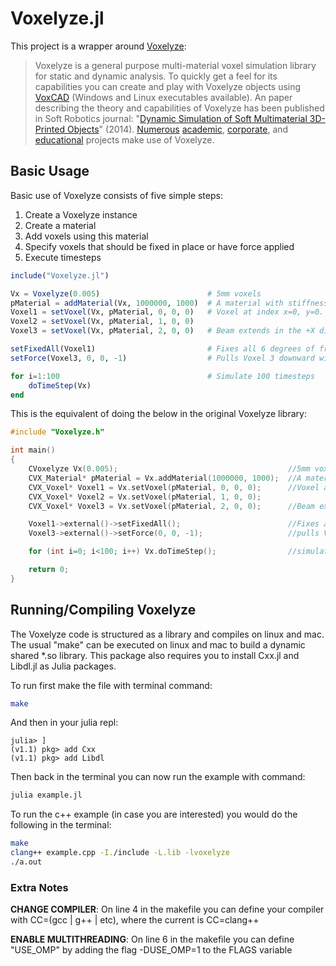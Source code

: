 # Voxelyze.jl

This project is a wrapper around [Voxelyze](https://github.com/jonhiller/Voxelyze):

>Voxelyze is a general purpose multi-material voxel simulation library for static and dynamic analysis. To quickly get a feel for its capabilities you can create and play with Voxelyze objects using [VoxCAD](http://www.voxcad.com) (Windows and Linux executables available). An paper describing the theory and capabilities of Voxelyze has been published in Soft Robotics journal: "[Dynamic Simulation of Soft Multimaterial 3D-Printed Objects](http://online.liebertpub.com/doi/pdfplus/10.1089/soro.2013.0010)" (2014). [Numerous](https://sites.google.com/site/jonhiller/hardware/soft-robots) [academic](http://creativemachines.cornell.edu/soft-robots), [corporate](http://www.fastcompany.com/3006259/stratasyss-programmable-materials-just-add-water), and [educational](http://www.sciencebuddies.org/science-fair-projects/project_ideas/Robotics_p016.shtml) projects make use of Voxelyze.


## Basic Usage

Basic use of Voxelyze consists of five simple steps:

1. Create a Voxelyze instance
2. Create a material
3. Add voxels using this material
4. Specify voxels that should be fixed in place or have force applied
5. Execute timesteps

```julia
include("Voxelyze.jl")

Vx = Voxelyze(0.005)                        # 5mm voxels
pMaterial = addMaterial(Vx, 1000000, 1000)  # A material with stiffness E=1MPa and density 1000Kg/m^3
Voxel1 = setVoxel(Vx, pMaterial, 0, 0, 0)   # Voxel at index x=0, y=0. z=0
Voxel2 = setVoxel(Vx, pMaterial, 1, 0, 0)
Voxel3 = setVoxel(Vx, pMaterial, 2, 0, 0)   # Beam extends in the +X direction

setFixedAll(Voxel1)                         # Fixes all 6 degrees of freedom with an external condition on Voxel 1
setForce(Voxel3, 0, 0, -1)                  # Pulls Voxel 3 downward with 1 Newton of force.

for i=1:100                                 # Simulate 100 timesteps
    doTimeStep(Vx)
end
```

This is the equivalent of doing the below in the original Voxelyze library:

```c++
#include "Voxelyze.h"

int main()
{
    CVoxelyze Vx(0.005);                                      //5mm voxels
    CVX_Material* pMaterial = Vx.addMaterial(1000000, 1000);  //A material with stiffness E=1MPa and density 1000Kg/m^3
    CVX_Voxel* Voxel1 = Vx.setVoxel(pMaterial, 0, 0, 0);      //Voxel at index x=0, y=0. z=0
    CVX_Voxel* Voxel2 = Vx.setVoxel(pMaterial, 1, 0, 0);
    CVX_Voxel* Voxel3 = Vx.setVoxel(pMaterial, 2, 0, 0);      //Beam extends in the +X direction

    Voxel1->external()->setFixedAll();                        //Fixes all 6 degrees of freedom with an external condition on Voxel 1
    Voxel3->external()->setForce(0, 0, -1);                   //pulls Voxel 3 downward with 1 Newton of force.

    for (int i=0; i<100; i++) Vx.doTimeStep();                //simulate  100 timesteps.

    return 0;
}
```

## Running/Compiling Voxelyze

The Voxelyze code is structured as a library and compiles on linux and mac. The usual "make" can be executed on linux and mac to build a dynamic shared *.so library. This package also requires you to install Cxx.jl and Libdl.jl as Julia packages.

To run first make the file with terminal command:
```bash
make
```
And then in your julia repl:
```repl
julia> ]
(v1.1) pkg> add Cxx
(v1.1) pkg> add Libdl
```
Then back in the terminal you can now run the example with command:
```bash
julia example.jl
```

To run the c++ example (in case you are interested) you would do the following in the terminal:
```bash
make
clang++ example.cpp -I./include -L.lib -lvoxelyze
./a.out
```

### Extra Notes

**CHANGE COMPILER**: On line 4 in the makefile you can define your compiler with CC=(gcc | g++ | etc), where the current is CC=clang++ 

**ENABLE MULTITHREADING**: On line 6 in the makefile you can define "USE_OMP" by adding the flag -DUSE_OMP=1 to the FLAGS variable